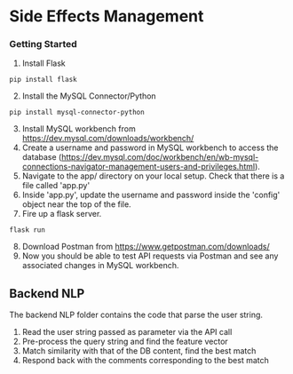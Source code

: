 # Side Effects Management


### Getting Started
1. Install Flask
```
pip install flask
```
2. Install the MySQL Connector/Python 
```
pip install mysql-connector-python
```
3. Install MySQL workbench from https://dev.mysql.com/downloads/workbench/
4. Create a username and password in MySQL workbench to access the database (https://dev.mysql.com/doc/workbench/en/wb-mysql-connections-navigator-management-users-and-privileges.html). 
5. Navigate to the app/ directory on your local setup. Check that there is a file called 'app.py'
6. Inside 'app.py', update the username and password inside the 'config' object near the top of the file.
7. Fire up a flask server.
```
flask run
```
8. Download Postman from https://www.getpostman.com/downloads/
9. Now you should be able to test API requests via Postman and see any associated changes in MySQL workbench.

## Backend NLP 

The backend NLP folder contains the code that parse the user string. 

1) Read the user string passed as parameter via the API call 
2) Pre-process the query string and find the feature vector 
3) Match similarity with that of the DB content, find the best match 
4) Respond back with the comments corresponding to the best match 

